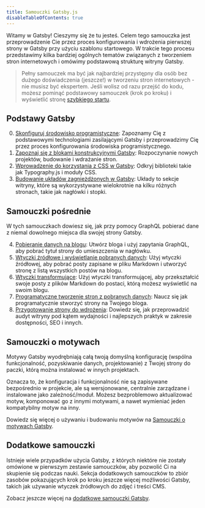 ```yaml
---
title: Samouczki Gatsby.js
disableTableOfContents: true
---
```


Witamy w Gatsby! Cieszymy się że tu jesteś. Celem tego samouczka jest przeprowadzenie Cie przez proces konfigurowania i wdrożenia pierwszej strony w Gatsby przy użyciu szablonu startowego. W trakcie tego procesu przedstawimy kilka bardziej ogólnych tematów związanych z tworzeniem stron internetowych i omówimy podstawową strukturę witryny Gatsby.

> Pełny samouczek ma być jak najbardziej przystępny dla osób bez dużego doświadczenia (jeszcze!) w tworzeniu stron internetowych - nie musisz być ekspertem. Jeśli wolisz od razu przejść do kodu, możesz pominąć podstawowy samouczek (krok po kroku) i wyświetlić stronę [szybkiego startu](/docs/quick-start/).

## Podstawy Gatsby

0.  [Skonfiguruj środowisko programistyczne](/tutorial/part-zero/): Zapoznamy Cię z podstawowymi technologiami zasilającymi Gatsby i przeprowadzimy Cię przez proces konfigurowania środowiska programistycznego.
1.  [Zapoznaj się z blokami konstrukcyjnymi Gatsby](/tutorial/part-one/): Rozpoczynanie nowych projektów, budowanie i wdrażanie stron.
1.  [Wprowadzenie do korzystania z CSS w Gatsby](/tutorial/part-two/): Odkryj biblioteki takie jak Typography.js i moduły CSS.
1.  [Budowanie układów zagnieżdżonych w Gatsby](/tutorial/part-three/): Układy to sekcje witryny, które są wykorzystywane wielokrotnie na kilku różnych stronach, takie jak nagłówki i stopki.

## Samouczki pośrednie

W tych samouczkach dowiesz się, jak przy pomocy GraphQL pobierać dane z niemal dowolnego miejsca dla swojej strony Gatsby.

4.  [Pobieranie danych na blogu](/tutorial/part-four/): Utwórz bloga i użyj zapytania GraphQL, aby pobrać tytuł strony do umieszczenia w nagłówku.
5.  [Wtyczki źródłowe i wyświetlanie pobranych danych](/tutorial/part-five/): Użyj wtyczki źródłowej, aby pobrać posty zapisane w pliku Markdown i utworzyć stronę z listą wszystkich postów na blogu.
6.  [Wtyczki transformujące](/tutorial/part-six/): Użyj wtyczki transformującej, aby przekształcić swoje posty z plików Markdown do postaci, którą możesz wyświetlić na swoim blogu.
7.  [Programatyczne tworzenie stron z pobranych danych](/tutorial/part-seven/):  Naucz się jak programatycznie stworzyć strony na Twojego bloga.
8.  [Przygotowanie strony do wdrożenia](/tutorial/part-eight/): Dowiedz się, jak przeprowadzić audyt witryny pod kątem wydajności i najlepszych praktyk w zakresie dostępności, SEO i innych.

## Samouczki o motywach

Motywy Gatsby wyodrębniają całą twoją domyślną konfigurację (wspólna funkcjonalność, pozyskiwanie danych, projektowanie) z Twojej strony do paczki, którą można instalować w innych projektach.

Oznacza to, że konfiguracja i funkcjonalność nie są zapisywane bezpośrednio w projekcie, ale są wersjonowane, centralnie zarządzane i instalowane jako zależność/moduł. Możesz bezproblemowo aktualizować motyw, komponować go z innymi motywami, a nawet wymieniać jeden kompatybilny motyw na inny.

Dowiedz się więcej o używaniu i budowaniu motywów na [Samouczki o motywach Gatsby](/tutorial/theme-tutorials/).

## Dodatkowe samouczki

Istnieje wiele przypadków użycia Gatsby, z których niektóre nie zostały omówione w pierwszym zestawie samouczków, aby pozwolić Ci na skupienie się podczas nauki. Sekcja dodatkowych samouczków to zbiór zasobów pokazujących krok po kroku jeszcze więcej moźliwości Gatsby, takich jak używanie wtyczek źródłowych do zdjęć i treści CMS.

Zobacz jeszcze więcej na [dodatkowe samouczki Gatsby](/tutorial/additional-tutorials/).
